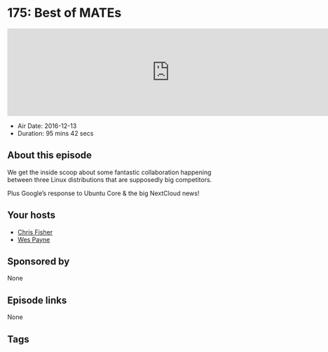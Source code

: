 # 175: Best of MATEs

<iframe src="https://player.fireside.fm/v2/RUkczH-V+xYgmOj1X?theme=dark" width="740" height="200" frameborder="0" scrolling="no"></iframe>

* Air Date: 2016-12-13
* Duration: 95 mins 42 secs

## About this episode

We get the inside scoop about some fantastic collaboration happening between three Linux distributions that are supposedly big competitors.

Plus Google’s response to Ubuntu Core & the big NextCloud news!

## Your hosts
* [Chris Fisher](https://linuxunplugged.com/hosts/chrislas)
* [Wes Payne](https://linuxunplugged.com/hosts/wes)

## Sponsored by

None



## Episode links

None



## Tags

